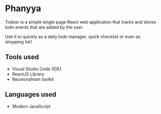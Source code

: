 # Phanyya

Todoer is a simple single page React web application that tracks and stores todo events that are added by the user.

Use it to quickly as a daily todo manager, quick checklist or even as shopping list!

## Tools used

* Visual Studio Code
 (IDE)
* ReactJS Library
* Neumorphism toolkit

## Languages used

* Modern JavaScript

